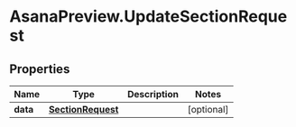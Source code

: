 # AsanaPreview.UpdateSectionRequest

## Properties

Name | Type | Description | Notes
------------ | ------------- | ------------- | -------------
**data** | [**SectionRequest**](SectionRequest.md) |  | [optional] 


